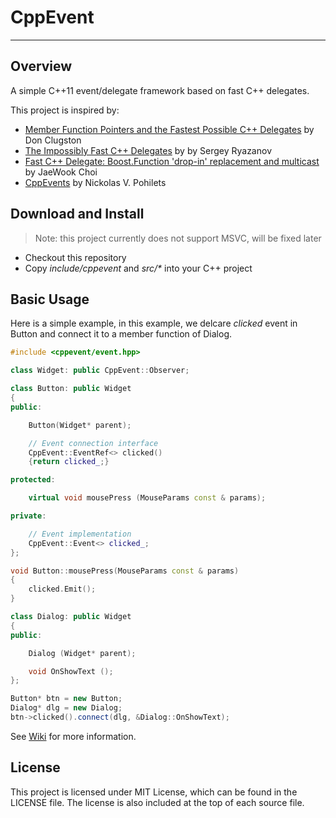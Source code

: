 # CppEvent

------

## Overview

A simple C++11 event/delegate framework based on fast C++ delegates.

This project is inspired by:

* [Member Function Pointers and the Fastest Possible C++ Delegates](http://www.codeproject.com/Articles/7150/Member-Function-Pointers-and-the-Fastest-Possible)
by Don Clugston
* [The Impossibly Fast C++ Delegates](http://www.codeproject.com/Articles/11015/The-Impossibly-Fast-C-Delegates) by by Sergey Ryazanov
* [Fast C++ Delegate: Boost.Function 'drop-in' replacement and multicast](http://www.codeproject.com/Articles/18389/Fast-C-Delegate-Boost-Function-drop-in-replacement) by JaeWook Choi
* [CppEvents](http://code.google.com/p/cpp-events/) by Nickolas V. Pohilets

## Download and Install

> Note: this project currently does not support MSVC, will be fixed later

* Checkout this repository
* Copy *include/cppevent* and *src/\** into your C++ project

## Basic Usage

Here is a simple example, in this example, we delcare *clicked* event
in Button and connect it to a member function of Dialog.

```c++
#include <cppevent/event.hpp>

class Widget: public CppEvent::Observer;

class Button: public Widget
{
public:

    Button(Widget* parent);

    // Event connection interface
    CppEvent::EventRef<> clicked()
    {return clicked_;}

protected:

    virtual void mousePress (MouseParams const & params);

private:

    // Event implementation
    CppEvent::Event<> clicked_;
};

void Button::mousePress(MouseParams const & params)
{
    clicked.Emit();
}

class Dialog: public Widget
{
public:

    Dialog (Widget* parent);

    void OnShowText ();
};

Button* btn = new Button;
Dialog* dlg = new Dialog;
btn->clicked().connect(dlg, &Dialog::OnShowText);
```

See [Wiki](https://github.com/zhanggyb/libCppEvent/wiki) for more information.

## License

This project is licensed under MIT License, which can be found in the LICENSE
file. The license is also included at the top of each source file.
